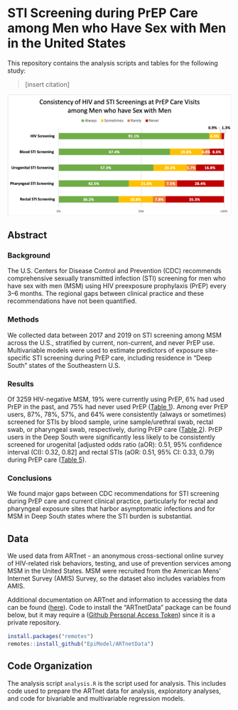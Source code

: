 # STI Screening during PrEP Care among Men who Have Sex with Men in the United States

This repository contains the analysis scripts and tables for the following study:

> [insert citation]

<img src="https://github.com/EpiModel/PrEP-STI-Test/blob/updates_branch/Figures/Figure_1.png">

## Abstract

### Background

The U.S. Centers for Disease Control and Prevention (CDC) recommends comprehensive sexually transmitted infection (STI) screening for men who have sex with men (MSM) using HIV preexposure prophylaxis (PrEP) every 3–6 months. The regional gaps between clinical practice and these recommendations have not been quantified.

### Methods

We collected data between 2017 and 2019 on STI screening among MSM across the U.S., stratified by current, non-current, and never PrEP use. Multivariable models were used to estimate predictors of exposure site-specific STI screening during PrEP care, including residence in “Deep South” states of the Southeastern U.S.

### Results

Of 3259 HIV-negative MSM, 19% were currently using PrEP, 6% had used PrEP in the past, and 75% had never used PrEP ([Table 1](https://github.com/EpiModel/PrEP-STI-Test/blob/updates_branch/Figures/Table_1.pdf)).  Among ever PrEP users, 87%, 78%, 57%, and 64% were consistently (always or sometimes) screened for STIs by blood sample, urine sample/urethral swab, rectal swab, or pharyngeal swab, respectively, during PrEP care ([Table 2](https://github.com/EpiModel/PrEP-STI-Test/blob/updates_branch/Figures/Table_2.pdf)). PrEP users in the Deep South were significantly less likely to be consistently screened for urogenital [adjusted odds ratio (aOR): 0.51, 95% confidence interval (CI): 0.32, 0.82] and rectal STIs (aOR: 0.51, 95% CI: 0.33, 0.79) during PrEP care ([Table 5](https://github.com/EpiModel/PrEP-STI-Test/blob/updates_branch/Figures/Table_5.pdf)).

### Conclusions

We found major gaps between CDC recommendations for STI screening during PrEP care and current clinical practice, particularly for rectal and pharyngeal exposure sites that harbor asymptomatic infections and for MSM in Deep South states where the STI burden is substantial.

## Data

We used data from ARTnet - an anonymous cross-sectional online survey of HIV-related risk behaviors, testing, and use of prevention services among MSM in the United States. MSM were recruited from the American Mens’ Internet Survey (AMIS) Survey, so the dataset also includes variables from AMIS.

Additional documentation on ARTnet and information to accessing the data can be found ([here](https://github.com/EpiModel/ARTnetData)). Code to install the “ARTnetData” package can be found below, but it may require a ([Github Personal Access Token](https://help.github.com/en/articles/creating-a-personal-access-token-for-the-command-line)) since it is a private repository.

```r
install.packages("remotes")
remotes::install_github("EpiModel/ARTnetData")
```

## Code Organization

The analysis script `analysis.R` is the script used for analysis. This includes code used to prepare the ARTnet data for analysis, exploratory analyses, and code for bivariable and multivariable regression models. 
